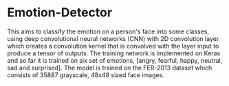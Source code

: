 # Emotion-Detector
This aims to classify the emotion on a person's face into some classes, using deep convolutional neural networks (CNN) 
with 2D convolution layer which creates a convolution kernel that is convolved with the layer input to produce a tensor 
of outputs. The training network is implemented on Keras and so far it is trained on six set of emotions, 
[angry, fearful, happy, neutral, sad and surprised]. The model is trained on the FER-2013 dataset which consists 
of 35887 grayscale, 48x48 sized face images. 

